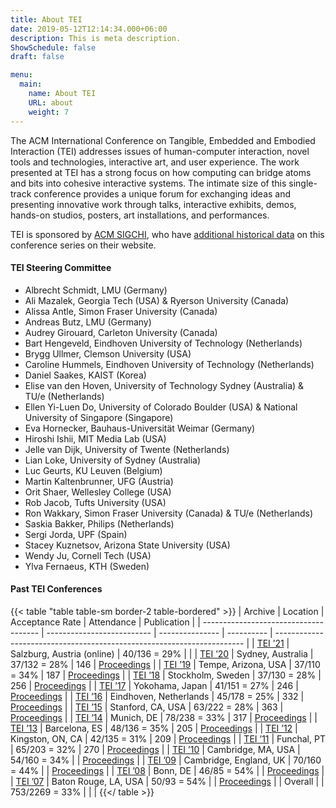 ```yaml
---
title: About TEI
date: 2019-05-12T12:14:34.000+06:00
description: This is meta description.
ShowSchedule: false
draft: false

menu:
  main:
    name: About TEI
    URL: about
    weight: 7
---
```


The ACM International Conference on Tangible, Embedded and Embodied Interaction (TEI) addresses issues of human-computer interaction, novel tools and technologies, interactive art, and user experience. The work presented at TEI has a strong focus on how computing can bridge atoms and bits into cohesive interactive systems. The intimate size of this single-track conference provides a unique forum for exchanging ideas and presenting innovative work through talks, interactive exhibits, demos, hands-on studios, posters, art installations, and performances.

TEI is sponsored by [ACM SIGCHI](http://www.sigchi.org/), who have [additional historical data](https://sigchi.org/conferences/conference-history/tei/) on this conference series on their website.

#### TEI Steering Committee

- Albrecht Schmidt, LMU (Germany)
- Ali Mazalek, Georgia Tech (USA) & Ryerson University (Canada)
- Alissa Antle, Simon Fraser University (Canada)
- Andreas Butz, LMU (Germany)
- Audrey Girouard, Carleton University (Canada)
- Bart Hengeveld, Eindhoven University of Technology (Netherlands)
- Brygg Ullmer, Clemson University (USA)
- Caroline Hummels, Eindhoven University of Technology (Netherlands)
- Daniel Saakes, KAIST (Korea)
- Elise van den Hoven, University of Technology Sydney (Australia) & TU/e (Netherlands)
- Ellen Yi-Luen Do, University of Colorado Boulder (USA) & National University of Singapore (Singapore)
- Eva Hornecker, Bauhaus-Universität Weimar (Germany)
- Hiroshi Ishii, MIT Media Lab (USA)
- Jelle van Dijk, University of Twente (Netherlands)
- Lian Loke, University of Sydney (Australia)
- Luc Geurts, KU Leuven (Belgium)
- Martin Kaltenbrunner, UFG (Austria)
- Orit Shaer, Wellesley College (USA)
- Rob Jacob, Tufts University (USA)
- Ron Wakkary, Simon Fraser University (Canada) & TU/e (Netherlands)
- Saskia Bakker, Philips (Netherlands)
- Sergi Jorda, UPF (Spain)
- Stacey Kuznetsov, Arizona State University (USA)
- Wendy Ju, Cornell Tech (USA)
- Ylva Fernaeus, KTH (Sweden)

#### Past TEI Conferences

{{< table "table table-sm border-2 table-bordered" >}}
| Archive                               | Location                   | Acceptance Rate | Attendance | Publication                                                            |
| ------------------------------------- | -------------------------- | --------------- | ---------- | ---------------------------------------------------------------------- |
| [TEI ’21](https://tei.acm.org/2021/) | Salzburg, Austria (online) | 40/136 = 29%    |            |
| [TEI ’20](https://tei.acm.org/2020/) | Sydney, Australia          | 37/132 = 28%    | 146        | [Proceedings](https://dl.acm.org/doi/proceedings/10.1145/3374920)      |
| [TEI ’19](https://tei.acm.org/2019/) | Tempe, Arizona, USA        | 37/110 = 34%    | 187        | [Proceedings](https://st.sigchi.org/publications/toc/tei-2019.html)    |
| [TEI ’18](https://tei.acm.org/2018/) | Stockholm, Sweden          | 37/130 = 28%    | 256        | [Proceedings](https://st.sigchi.org/publications/toc/tei-2018.html)    |
| [TEI ’17](https://tei.acm.org/2017/) | Yokohama, Japan            | 41/151 = 27%    | 246        | [Proceedings](https://st.sigchi.org/publications/toc/tei-2017.html)    |
| [TEI ’16](https://tei.acm.org/2016/) | Eindhoven, Netherlands     | 45/178 = 25%    | 332        | [Proceedings](https://dl.acm.org/doi/proceedings/10.1145/2839462#prox) |
| [TEI ’15](https://tei.acm.org/2015/) | Stanford, CA, USA          | 63/222 = 28%    | 363        | [Proceedings](https://dl.acm.org/doi/proceedings/10.1145/2677199#prox) |
| [TEI ’14](https://tei.acm.org/2014/) | Munich, DE                 | 78/238 = 33%    | 317        | [Proceedings](https://dl.acm.org/doi/proceedings/10.1145/2540930#prox) |
| [TEI ’13](https://tei.acm.org/2013/) | Barcelona, ES              | 48/136 = 35%    | 205        | [Proceedings](https://dl.acm.org/doi/proceedings/10.1145/2460625#prox) |
| [TEI ’12](https://tei.acm.org/2012/) | Kingston, ON, CA           | 42/135 = 31%    | 209        | [Proceedings](https://dl.acm.org/doi/proceedings/10.1145/2148131#prox) |
| [TEI ’11](https://tei.acm.org/2011/) | Funchal, PT                | 65/203 = 32%    | 270        | [Proceedings](https://dl.acm.org/doi/proceedings/10.1145/1935701#prox) |
| [TEI ’10](https://tei.acm.org/2010/) | Cambridge, MA, USA         | 54/160 = 34%    |            | [Proceedings](https://dl.acm.org/doi/proceedings/10.1145/1709886#prox) |
| [TEI ’09](https://tei.acm.org/2009/) | Cambridge, England, UK     | 70/160 = 44%    |            | [Proceedings](https://dl.acm.org/doi/proceedings/10.1145/1517664#prox) |
| [TEI ’08](https://tei.acm.org/2008/) | Bonn, DE                   | 46/85 = 54%     |            | [Proceedings](https://dl.acm.org/doi/proceedings/10.1145/1347390#prox) |
| [TEI ’07](https://tei.acm.org/2007/) | Baton Rouge, LA, USA       | 50/93 = 54%     |            | [Proceedings](https://dl.acm.org/doi/proceedings/10.1145/1347390#prox) |
| Overall                               |                            | 753/2269 = 33%  |            |                                                                        |
{{</ table >}}